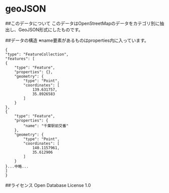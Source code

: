 geoJSON
=======
##このデータについて
このデータはOpenStreetMapのデータをカテゴリ別に抽出し、GeoJSON形式にしたものです。

##データの構造
※name要素があるものはproperties内に入っています。

```
{
"type": "FeatureCollection",
"features": [
{
    "type": "Feature",
    "properties": {},
    "geometry": {
        "type": "Point",
        "coordinates": [
            139.631757,
            35.8926583
        ]
    }
},
{
    "type": "Feature",
    "properties": {
        "name": "千葉駅前交番"
    },
    "geometry": {
        "type": "Point",
        "coordinates": [
            140.1157961,
            35.612906
        ]
    }
}...中略...
]
}
```

##ライセンス
Open Database License 1.0


